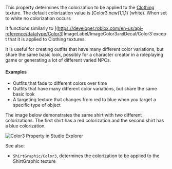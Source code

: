 This property determines the colorization to be applied to the [Clothing](https://create.roblox.com/docs/reference/engine/classes/Clothing)
texture. The default colorization value is
[Color3.new(1,1,1) (white). When set to white no
colorization occurs

It functions similarly to ](https://developer.roblox.com/en-us/api-reference/datatype/Color3)ImageLabel/ImageColor3` and
`Decal/Color3`except that it is applied to Clothing textures.

It is useful for creating outfits that have many different color
variations, but share the same basic look, possibly for a character
creator in a roleplaying game or generating a lot of different varied
NPCs.

#### Examples

- Outfits that fade to different colors over time
- Outfits that have many different color variations, but share the same
  basic look
- A targeting texture that changes from red to blue when you target a
  specific type of object

The image below demonstrates the same shirt with two different
colorizations. The first shirt has a red colorization and the second shirt
has a blue colorization.

![Color3 Property in Studio Explorer][1]

See also:

- `ShirtGraphic/Color3`, determines the colorization to be applied to the
  ShirtGraphic texture

[1]: https://prod.docsiteassets.roblox.com/assets/blt5d44b95d3405bce0/ClothingColor3.png